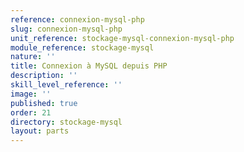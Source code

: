 ```yaml
---
reference: connexion-mysql-php
slug: connexion-mysql-php
unit_reference: stockage-mysql-connexion-mysql-php
module_reference: stockage-mysql
nature: ''
title: Connexion à MySQL depuis PHP
description: ''
skill_level_reference: ''
image: ''
published: true
order: 21
directory: stockage-mysql
layout: parts
---
```

